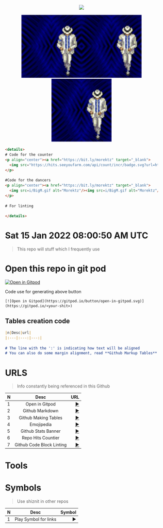 <p align="center"><a href="https://bit.ly/morektz" target="_blank">
  <img src="https://hits.seeyoufarm.com/api/count/incr/badge.svg?url=https%3A%2F%2Fgithub.com%2Fmorektz%2Fm0nkeyTulzz&count_bg=%23541212&title_bg=%23000000&icon=teamspeak.svg&icon_color=%23E7E7E7&title=hits&edge_flat=false"/></a>
</p>

<p align="center"><a href="https://bit.ly/morektz" target="_blank">
  <img src=i/BigM.gif alt="Morektz"/><img src=i/BigM.gif alt="Morektz"/><img src=i/BigM.gif alt="Morektz"/></a>
</p>

```html
<details>
# Code for the counter 
<p align="center"><a href="https://bit.ly/morektz" target="_blank">
  <img src="https://hits.seeyoufarm.com/api/count/incr/badge.svg?url=https%3A%2F%2Fgithub.com%2Fmorektz%2Fm0nkeyTulzz&count_bg=%23541212&title_bg=%23000000&icon=teamspeak.svg&icon_color=%23E7E7E7&title=hits&edge_flat=false"/></a>
</p>

#Code for the dancers
<p align="center"><a href="https://bit.ly/morektz" target="_blank">
  <img src=i/BigM.gif alt="Morektz"/><img src=i/BigM.gif alt="Morektz"/><img src=i/BigM.gif alt="Morektz"/></a>
</p>

# For linting 

</details>
```


# Sat 15 Jan 2022 08:00:50 AM UTC

> This repo will stuff which I frequently use

# Open this repo in git pod

[![Open in Gitpod](https://gitpod.io/button/open-in-gitpod.svg)](https://gitpod.io/#https://github.com/morektz/m0nkeyTulzz)

Code use for generating above button

```
[![Open in Gitpod](https://gitpod.io/button/open-in-gitpod.svg)](https://gitpod.io/<your-shit>)
```

## Tables creation code

```markdown
|n|Desc|url|
|:---|:---:|---:|

# The line with the ':' is indicating how text will be aligned
# You can also do some margin alignment, read **Github Markup Tables**

```

# URLS

> Info constantly being referenced in this Github

|N|Desc|URL
|:---|:---:|---:|
|1| Open in Gitpod |[▶️](https://www.gitpod.io/docs/getting-started#open-in-gitpod-button)|
|2| Github Markdown |[▶️](https://docs.github.com/en/github/writing-on-github/getting-started-with-writing-and-formatting-on-github/basic-writing-and-formatting-syntax)|
|3| Github Making Tables |[▶️](https://docs.github.com/en/github/writing-on-github/getting-started-with-writing-and-formatting-on-github/basic-writing-and-formatting-syntax)|
|4| Emojipedia |[▶️](https://github.com/morektz/qbSolanaMyMoney/blob/main/.lol/.lolz)|
|5| Github Stats Banner |[▶️](https://github.com/anuraghazra/github-readme-stats)|
|6| Repo Hits Countier |[▶️](https://hits.seeyoufarm.com/)
|7| Github Code Block Linting |[▶️](https://docs.github.com/en/github/writing-on-github/working-with-advanced-formatting/creating-and-highlighting-code-blocks)| 

# Tools

# Symbols

> Use shiznit in other repos

|N|Desc|Symbol|
|:---|:---:|---:|
|1| Play Symbol for links |▶️|
